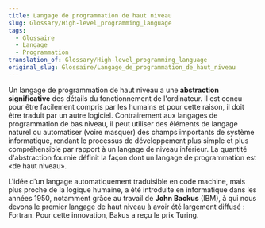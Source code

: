 ```yaml
---
title: Langage de programmation de haut niveau
slug: Glossary/High-level_programming_language
tags:
  - Glossaire
  - Langage
  - Programmation
translation_of: Glossary/High-level_programming_language
original_slug: Glossaire/Langage_de_programmation_de_haut_niveau
---
```

<p>Un langage de programmation de haut niveau a une <strong>abstraction significative</strong> des détails du fonctionnement de l'ordinateur. Il est conçu pour être facilement compris par les humains et pour cette raison, il doit être traduit par un autre logiciel. Contrairement aux langages de programmation de bas niveau, il peut utiliser des éléments de langage naturel ou automatiser (voire masquer) des champs importants de système informatique, rendant le processus de développement plus simple et plus compréhensible par rapport à un langage de niveau inférieur. La quantité d'abstraction fournie définit la façon dont un langage de programmation est «de haut niveau».</p>

<p>L'idée d'un langage automatiquement traduisible en code machine, mais plus proche de la logique humaine, a été introduite en informatique dans les années 1950, notamment grâce au travail de <strong>John Backus</strong> (IBM), à qui nous devons le premier langage de haut niveau à avoir été largement diffusé : Fortran. Pour cette innovation, Bakus a reçu le prix Turing.</p>
